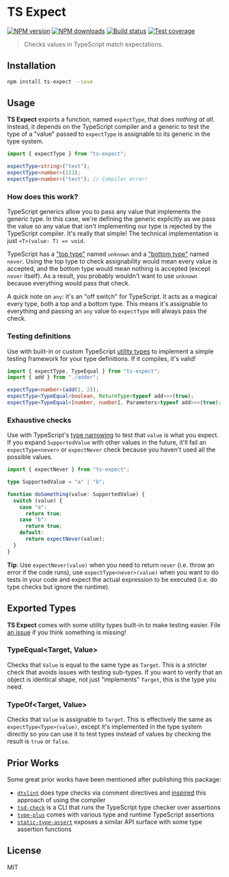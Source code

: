 # TS Expect

[![NPM version][npm-image]][npm-url]
[![NPM downloads][downloads-image]][downloads-url]
[![Build status][travis-image]][travis-url]
[![Test coverage][coveralls-image]][coveralls-url]

> Checks values in TypeScript match expectations.

## Installation

```sh
npm install ts-expect --save
```

## Usage

**TS Expect** exports a function, named `expectType`, that does _nothing at all_. Instead, it depends on the TypeScript compiler and a generic to test the type of a "value" passed to `expectType` is assignable to its generic in the type system.

```ts
import { expectType } from "ts-expect";

expectType<string>("test");
expectType<number>(123);
expectType<number>("test"); // Compiler error!
```

### How does this work?

TypeScript generics allow you to pass any value that implements the generic type. In this case, we're defining the generic explicitly as we pass the value so any value that isn't implementing our type is rejected by the TypeScript compiler. It's really that simple! The technical implementation is just `<T>(value: T) => void`.

TypeScript has a ["top type"](https://en.wikipedia.org/wiki/Top_type) named `unknown` and a ["bottom type"](https://en.wikipedia.org/wiki/Bottom_type) named `never`. Using the top type to check assignability would mean every value is accepted, and the bottom type would mean nothing is accepted (except `never` itself). As a result, you probably wouldn't want to use `unknown` because everything would pass that check.

A quick note on `any`: it's an "off switch" for TypeScript. It acts as a magical every type, both a top and a bottom type. This means it's assignable to everything and passing an `any` value to `expectType` will always pass the check.

### Testing definitions

Use with built-in or custom TypeScript [utility types](https://www.typescriptlang.org/docs/handbook/utility-types.html) to implement a simple testing framework for your type definitions. If it compiles, it's valid!

```ts
import { expectType, TypeEqual } from "ts-expect";
import { add } from "./adder";

expectType<number>(add(1, 2));
expectType<TypeEqual<boolean, ReturnType<typeof add>>>(true);
expectType<TypeEqual<[number, number], Parameters<typeof add>>>(true);
```

### Exhaustive checks

Use with TypeScript's [type narrowing](https://sandersn.github.io/manual/Widening-and-Narrowing-in-Typescript.html) to test that `value` is what you expect. If you expand `SupportedValue` with other values in the future, it'll fail an `expectType<never>` or `expectNever` check because you haven't used all the possible values.

```ts
import { expectNever } from "ts-expect";

type SupportedValue = "a" | "b";

function doSomething(value: SupportedValue) {
  switch (value) {
    case "a":
      return true;
    case "b":
      return true;
    default:
      return expectNever(value);
  }
}
```

**Tip**: Use `expectNever(value)` when you need to return `never` (i.e. throw an error if the code runs), use `expectType<never>(value)` when you want to do tests in your code and expect the actual expression to be executed (i.e. do type checks but ignore the runtime).

## Exported Types

**TS Expect** comes with some utility types built-in to make testing easier. File [an issue](https://github.com/TypeStrong/ts-expect/issues) if you think something is missing!

### TypeEqual<Target, Value>

Checks that `Value` is equal to the same type as `Target`. This is a stricter check that avoids issues with testing sub-types. If you want to verify that an object is identical shape, not just "implements" `Target`, this is the type you need.

### TypeOf<Target, Value>

Checks that `Value` is assignable to `Target`. This is effectively the same as `expectType<Type>(value)`, except it's implemented in the type system directly so you can use it to test types instead of values by checking the result is `true` or `false`.

## Prior Works

Some great prior works have been mentioned after publishing this package:

- [`dtslint`](https://github.com/Microsoft/dtslint) does type checks via comment directives and [inspired](https://github.com/Microsoft/dtslint/issues/126) this approach of using the compiler
- [`tsd-check`](https://github.com/SamVerschueren/tsd-check/issues/10) is a CLI that runs the TypeScript type checker over assertions
- [`type-plus`](https://github.com/unional/type-plus) comes with various type and runtime TypeScript assertions
- [`static-type-assert`](https://github.com/ksxnodemodules/static-type-assert) exposes a similar API surface with some type assertion functions

## License

MIT

[npm-image]: https://img.shields.io/npm/v/ts-expect.svg?style=flat
[npm-url]: https://npmjs.org/package/ts-expect
[downloads-image]: https://img.shields.io/npm/dm/ts-expect.svg?style=flat
[downloads-url]: https://npmjs.org/package/ts-expect
[travis-image]: https://img.shields.io/travis/TypeStrong/ts-expect.svg?style=flat
[travis-url]: https://travis-ci.org/TypeStrong/ts-expect
[coveralls-image]: https://img.shields.io/coveralls/TypeStrong/ts-expect.svg?style=flat
[coveralls-url]: https://coveralls.io/r/TypeStrong/ts-expect?branch=master
